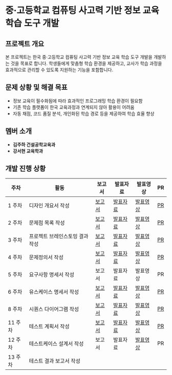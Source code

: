 # 중·고등학교 컴퓨팅 사고력 기반 정보 교육 학습 도구 개발

## 프로젝트 개요
본 프로젝트는 한국 중·고등학교 컴퓨팅 사고력 기반 정보 교육 학습 도구 개발을 개발하는 것을 목표로 합니다. 학생들에게 맞춤형 학습 환경을 제공하고, 교사가 학습 과정을 효과적으로 관리할 수 있도록 지원하는 기능을 포함합니다.

## 문제 상황 및 해결 목표
- 정보 교육이 필수화됨에 따라 효과적인 프로그래밍 학습 환경이 필요함
- 기존 학습 플랫폼이 한국 교육과정과 연계되지 않아 활용이 어려움
- 자동 채점, 코드 품질 분석, 개인화된 학습 경로 등을 제공하여 학습 효율 향상

## 멤버 소개
- **김주하 건설공학교육과**
- **강서현 교육학과**

## 개발 진행 상황

| 주차 | 활동 | 보고서 | 발표자료 | 발표영상 | PR |
|------|------|--------|----------|----------|-----|
| 1 주차 | 디자인 개요서 작성 | [보고서](링크) | [발표자료](링크) | [발표영상](https://youtu.be/RZZ-DLaV8E4) | [PR](https://github.com/seohyun125/Computer-Education/pull/1) |
| 2 주차 | 문제점 목록 작성 | [보고서](링크) | [발표자료](링크) | [발표영상](https://youtu.be/Qe-eWiPlPvw) | [PR](https://github.com/seohyun125/Computer-Education/pull/2) |
| 3 주차 | 프로젝트 브레인스토밍 결과 작성 | [보고서](https://github.com/seohyun125/Computer-Education/blob/main/docs/2%EC%A1%B0-3%EC%A3%BC%EC%B0%A8-%EC%A4%91%EA%B3%A0%EB%93%B1%ED%95%99%EA%B5%90%20%EC%A0%95%EB%B3%B4%20%EA%B5%90%EC%9C%A1%EC%9D%84%20%EC%9C%84%ED%95%9C%20%ED%94%84%EB%A1%9C%EA%B7%B8%EB%9E%98%EB%B0%8D%20%ED%95%99%EC%8A%B5%20%ED%94%8C%EB%9E%AB%ED%8F%BC%20%EA%B0%9C%EB%B0%9C-%EB%AC%B8%EC%A0%9C%EC%A0%90%EB%AA%A9%EB%A1%9D.pdf) | [발표자료](https://github.com/seohyun125/Computer-Education/pull/4/commits/3f9607fec0618a6ee9d7c3efe57274d9ef84b088) | [발표영상](https://youtu.be/iI_K9coAaEg) | [PR](https://github.com/seohyun125/Computer-Education/pull/4) |
| 4 주차 | 문제정의서 작성 | [보고서](https://github.com/seohyun125/Computer-Education/pull/5/commits/2521e0ac741d64ad9e862b609c7986c172bf300b) | [발표자료](https://github.com/seohyun125/Computer-Education/pull/5/commits/21ea4058c5e8375ed1bedf9f239e86245f82f45a) | [발표영상](https://youtu.be/HBUPL6cR4Qc) | [PR](https://github.com/seohyun125/Computer-Education/pull/5) |
| 5 주차 | 요구사항 명세서 작성 | 보고서 | 발표자료 | 발표영상 | PR |
| 6 주차 | 유스케이스 명세서 작성 | [보고서](https://github.com/seohyun125/Computer-Education/pull/6/commits/8a4b66f1434af883f59f020ab95b1bcbfe55ff01) | [발표자료](https://github.com/seohyun125/Computer-Education/pull/6/commits/2ce351599090acf3c43a65d1f8b1117725261721) | [발표영상](https://youtu.be/7xURESZFGMo) | [PR](https://github.com/seohyun125/Computer-Education/pull/6) |
| 8 주차 | 시퀀스 다이어그램 작성 | [보고서](https://github.com/seohyun125/Computer-Education/pull/7/commits/e6d49c003ff1759ba5090f866e7c3726bb95f342) | [발표자료](https://github.com/seohyun125/Computer-Education/pull/7/commits/8bec18a13e5eb437d87ac4947d64c171cd0c4255) | [발표영상](https://youtu.be/2Ai939k-KQ4) | [PR](https://github.com/seohyun125/Computer-Education/pull/7) |
| 11 주차 | 테스트 계획서 작성 | [보고서](https://github.com/seohyun125/Computer-Education/pull/8/commits/b7cd31d935c5c6af2b01f32d6f510c1c8350c657) | [발표자료](https://github.com/seohyun125/Computer-Education/pull/8/commits/cd59674875c25ace59043bda96530a9059daf04c) | [발표영상](https://www.youtube.com/watch?v=j7DffKynn8Q) | [PR](https://github.com/seohyun125/Computer-Education/pull/8) |
| 12 주차 | 테스트케이스 설계서 작성 | 보고서 | 발표자료 | [발표영상](https://www.youtube.com/watch?v=wkteEdV116I) | PR |
| 13 주차 | 테스트 결과 보고서 작성 |  |  |  |  |
